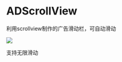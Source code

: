 # ADScrollView
利用scrollview制作的广告滑动栏，可自动滑动 <br>

![](https://github.com/shengpeng3344/ADScrollView/blob/master/ADScrollView/ADScrollViewGIF.gif)

支持无限滑动

